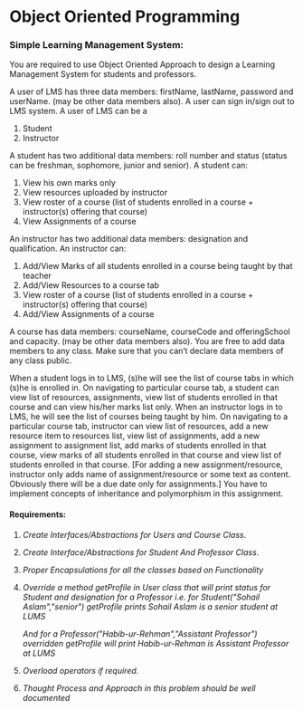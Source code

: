    # Object Oriented Programming

### Simple Learning Management System:

You are required to use Object Oriented Approach to design a Learning
Management System for students and professors.

A user of LMS has three data members: firstName, lastName, password and userName. (may be other
data members also). A user can sign in/sign out to LMS system.
A user of LMS can be a

1. Student
2. Instructor

A student has two additional data members: roll number and status (status can be freshman,
sophomore, junior and senior). A student can:

1.  View his own marks only
2.  View resources uploaded by instructor
3.  View roster of a course (list of students enrolled in a course + instructor(s) offering that course)
4.  View Assignments of a course

An instructor has two additional data members: designation and qualification. An instructor can:

1. Add/View Marks of all students enrolled in a course being taught by that teacher
2. Add/View Resources to a course tab
3. View roster of a course (list of students enrolled in a course + instructor(s) offering that course)
4. Add/View Assignments of a course

A course has data members: courseName, courseCode and offeringSchool and capacity. (may be other
data members also).
You are free to add data members to any class. Make sure that you can’t declare data members of any
class public.

When a student logs in to LMS, (s)he will see the list of course tabs in which (s)he is enrolled in. On
navigating to particular course tab, a student can view list of resources, assignments, view list of
students enrolled in that course and can view his/her marks list only.
When an instructor logs in to LMS, he will see the list of courses being taught by him. On navigating to a
particular course tab, instructor can view list of resources, add a new resource item to resources list,
view list of assignments, add a new assignment to assignment list, add marks of students enrolled in that
course, view marks of all students enrolled in that course and view list of students enrolled in that
course. [For adding a new assignment/resource, instructor only adds name of assignment/resource or
some text as content. Obviously there will be a due date only for assignments.]
You have to implement concepts of inheritance and polymorphism in this assignment.

#### Requirements:

1. _Create Interfaces/Abstractions for Users and Course Class_.
2. _Create Interface/Abstractions for Student And Professor Class_.
3. _Proper Encapsulations for all the classes based on Functionality_
4. _Override a method getProfile in User class that will print status for Student_
   _and designation for a Professor_
   _i.e. for Student("Sohail Aslam","senior") getProfile_
   _prints Sohail Aslam is a senior student at LUMS_

   _And for a Professor("Habib-ur-Rehman","Assistant Professor") overridden_
   _getProfile will print Habib-ur-Rehman is Assistant Professor at LUMS_

5. _Overload operators if required._
6. _Thought Process and Approach in this problem should be well documented_
